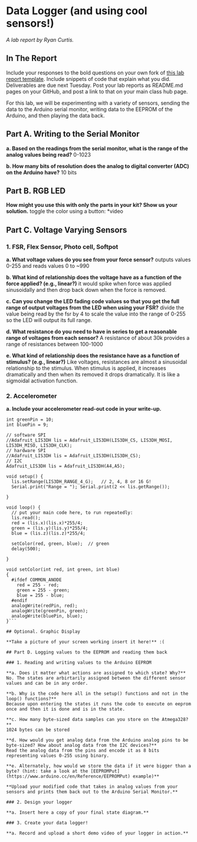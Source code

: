 # Data Logger (and using cool sensors!)

*A lab report by Ryan Curtis.*

## In The Report

Include your responses to the bold questions on your own fork of [this lab report template](https://github.com/FAR-Lab/IDD-Fa18-Lab2). Include snippets of code that explain what you did. Deliverables are due next Tuesday. Post your lab reports as README.md pages on your GitHub, and post a link to that on your main class hub page.

For this lab, we will be experimenting with a variety of sensors, sending the data to the Arduino serial monitor, writing data to the EEPROM of the Arduino, and then playing the data back.

## Part A.  Writing to the Serial Monitor
 
**a. Based on the readings from the serial monitor, what is the range of the analog values being read?**
0-1023
 
**b. How many bits of resolution does the analog to digital converter (ADC) on the Arduino have?**
10 bits

## Part B. RGB LED

**How might you use this with only the parts in your kit? Show us your solution.**
toggle the color using a button:
*video

## Part C. Voltage Varying Sensors 
 
### 1. FSR, Flex Sensor, Photo cell, Softpot

**a. What voltage values do you see from your force sensor?**
outputs values 0-255 and reads values 0 to ~990

**b. What kind of relationship does the voltage have as a function of the force applied? (e.g., linear?)**
it would spike when force was applied sinusoidally and then drop back down when the force is removed.

**c. Can you change the LED fading code values so that you get the full range of output voltages from the LED when using your FSR?**
divide the value being read by the fsr by 4 to scale the value into the range of 0-255 so the LED will output its full range.

**d. What resistance do you need to have in series to get a reasonable range of voltages from each sensor?**
A resistance of about 30k provides a range of resistances between 100-1000

**e. What kind of relationship does the resistance have as a function of stimulus? (e.g., linear?)**
Like voltages, resistances are almost a sinusoidal relationship to the stimulus. When stimulus is applied, it increases dramatically and then when its removed it drops dramatically. It is like a sigmoidal activation function.

### 2. Accelerometer
 
**a. Include your accelerometer read-out code in your write-up.**
```int redPin =11;
int greenPin = 10;
int bluePin = 9;
 
// software SPI
//Adafruit_LIS3DH lis = Adafruit_LIS3DH(LIS3DH_CS, LIS3DH_MOSI, LIS3DH_MISO, LIS3DH_CLK);
// hardware SPI
//Adafruit_LIS3DH lis = Adafruit_LIS3DH(LIS3DH_CS);
// I2C
Adafruit_LIS3DH lis = Adafruit_LIS3DH(A4,A5);

void setup() {
  lis.setRange(LIS3DH_RANGE_4_G);   // 2, 4, 8 or 16 G!
  Serial.print("Range = "); Serial.print(2 << lis.getRange());  

}

void loop() {
  // put your main code here, to run repeatedly:
  lis.read();
  red = (lis.x)(lis.x)*255/4;
  green = (lis.y)(lis.y)*255/4;
  blue = (lis.z)(lis.z)*255/4;
  
  setColor(red, green, blue);  // green
  delay(500);
  
}

void setColor(int red, int green, int blue)
{
  #ifdef COMMON_ANODE
    red = 255 - red;
    green = 255 - green;
    blue = 255 - blue;
  #endif
  analogWrite(redPin, red);
  analogWrite(greenPin, green);
  analogWrite(bluePin, blue);  
}```

## Optional. Graphic Display

**Take a picture of your screen working insert it here!** :(

## Part D. Logging values to the EEPROM and reading them back
 
### 1. Reading and writing values to the Arduino EEPROM

**a. Does it matter what actions are assigned to which state? Why?**
No. The states are arbirtarily assigned between the different sensor values and can be in any order.

**b. Why is the code here all in the setup() functions and not in the loop() functions?**
Because upon entering the states it runs the code to execute on eeprom once and then it is done and is in the state.

**c. How many byte-sized data samples can you store on the Atmega328?**
1024 bytes can be stored

**d. How would you get analog data from the Arduino analog pins to be byte-sized? How about analog data from the I2C devices?**
Read the analog data from the pins and encode it as 8 bits representing values 0-255 using binary.

**e. Alternately, how would we store the data if it were bigger than a byte? (hint: take a look at the [EEPROMPut](https://www.arduino.cc/en/Reference/EEPROMPut) example)**

**Upload your modified code that takes in analog values from your sensors and prints them back out to the Arduino Serial Monitor.**

### 2. Design your logger
 
**a. Insert here a copy of your final state diagram.**

### 3. Create your data logger!
 
**a. Record and upload a short demo video of your logger in action.**
